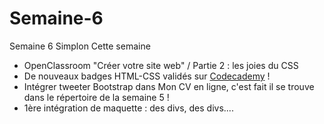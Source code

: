 # Semaine-6
Semaine 6 Simplon
Cette semaine
* OpenClassroom "Créer votre site web" / Partie 2 : les joies du CSS
* De nouveaux badges HTML-CSS validés sur  [Codecademy](https://www.codecademy.com/fr/users/valcott/achievements) !
* Intégrer tweeter Bootstrap dans Mon CV en ligne, c'est fait il se trouve dans le répertoire de la semaine 5 !
* 1ère intégration de maquette : des divs, des divs....